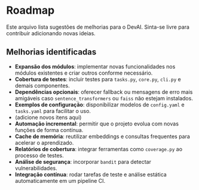 # Roadmap

Este arquivo lista sugestões de melhorias para o DevAI. Sinta-se livre para contribuir adicionando novas ideias.

## Melhorias identificadas

- **Expansão dos módulos**: implementar novas funcionalidades nos módulos existentes e criar outros conforme necessário.
- **Cobertura de testes**: incluir testes para `tasks.py`, `core.py`, `cli.py` e demais componentes.
- **Dependências opcionais**: oferecer fallback ou mensagens de erro mais amigáveis caso `sentence_transformers` ou `faiss` não estejam instalados.
- **Exemplos de configuração**: disponibilizar modelos de `config.yaml` e `tasks.yaml` para facilitar o uso.
- (adicione novos itens aqui)
- **Automação incremental**: permitir que o projeto evolua com novas funções de forma contínua.
- **Cache de memória**: reutilizar embeddings e consultas frequentes para acelerar o aprendizado.
- **Relatórios de cobertura**: integrar ferramentas como `coverage.py` ao processo de testes.
- **Análise de segurança**: incorporar `bandit` para detectar vulnerabilidades.
- **Integração contínua**: rodar tarefas de teste e análise estática automaticamente em um pipeline CI.

